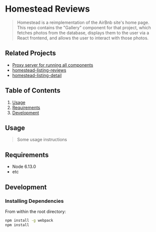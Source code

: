 # Homestead Reviews

> Homestead is a reimplementation of the AirBnb site's home page. This repo contains the "Gallery" component for that project, which fetches photos from the database, displays them to the user via a React frontend, and allows the user to interact with those photos.

## Related Projects

  - <a href="https://github.com/c-2k/jackie_proxy-server">Proxy server for running all components</a>
  - <a href="https://github.com/c-2k/homestead-listing-reviews">homestead-listing-reviews</a>
  - <a href="https://github.com/c-2k/homestead-listing-detail">homestead-listing-detail</a>

## Table of Contents

1. [Usage](#Usage)
1. [Requirements](#requirements)
1. [Development](#development)

## Usage

> Some usage instructions

## Requirements

- Node 6.13.0
- etc

## Development

### Installing Dependencies

From within the root directory:

```sh
npm install -g webpack
npm install
```

